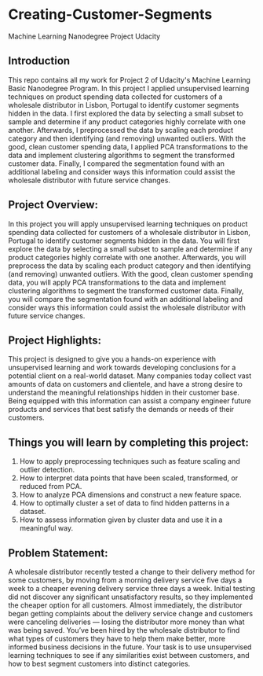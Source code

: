 # Creating-Customer-Segments
Machine Learning Nanodegree Project Udacity

## Introduction

This repo contains all my work for Project 2 of Udacity's Machine Learning Basic Nanodegree Program. In this project I applied unsupervised learning techniques on product spending data collected for customers of a wholesale distributor in Lisbon, Portugal to identify customer segments hidden in the data. I first explored the data by selecting a small subset to sample and determine if any product categories highly correlate with one another. Afterwards, I preprocessed the data by scaling each product category and then identifying (and removing) unwanted outliers. With the good, clean customer spending data, I applied PCA transformations to the data and implement clustering algorithms to segment the transformed customer data. Finally, I compared the segmentation found with an additional labeling and consider ways this information could assist the wholesale distributor with future service changes.

## Project Overview:
   In this project you will apply unsupervised learning techniques on product spending data collected for customers of a wholesale distributor in Lisbon, Portugal to identify customer segments hidden in the data. You will first explore the data by selecting a small subset to sample and determine if any product categories highly correlate with one another. Afterwards, you will preprocess the data by scaling each product category and then identifying (and removing) unwanted outliers. With the good, clean customer spending data, you will apply PCA transformations to the data and implement clustering algorithms to segment the transformed customer data. Finally, you will compare the segmentation found with an additional labeling and consider ways this information could assist the wholesale distributor with future service changes.

## Project Highlights: 
   This project is designed to give you a hands-on experience with unsupervised learning and work towards developing conclusions for a potential client on a real-world dataset. Many companies today collect vast amounts of data on customers and clientele, and have a strong desire to understand the meaningful relationships hidden in their customer base. Being equipped with this information can assist a company engineer future products and services that best satisfy the demands or needs of their customers.

## Things you will learn by completing this project:
   1. How to apply preprocessing techniques such as feature scaling and outlier detection.
   2. How to interpret data points that have been scaled, transformed, or reduced from PCA.
   3. How to analyze PCA dimensions and construct a new feature space.
   4. How to optimally cluster a set of data to find hidden patterns in a dataset.
   5. How to assess information given by cluster data and use it in a meaningful way.
   
## Problem Statement:
   A wholesale distributor recently tested a change to their delivery method for some customers, by moving from a morning delivery service five days a week to a cheaper evening delivery service three days a week. Initial testing did not discover any significant unsatisfactory results, so they implemented the cheaper option for all customers. Almost immediately, the distributor began getting complaints about the delivery service change and customers were canceling deliveries — losing the distributor more money than what was being saved. You’ve been hired by the wholesale distributor to find what types of customers they have to help them make better, more informed business decisions in the future. Your task is to use unsupervised learning techniques to see if any similarities exist between customers, and how to best segment customers into distinct categories.

